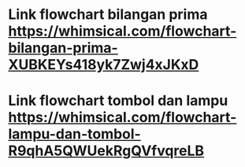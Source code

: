 # Link flowchart bilangan prima https://whimsical.com/flowchart-bilangan-prima-XUBKEYs418yk7Zwj4xJKxD
# Link flowchart tombol dan lampu https://whimsical.com/flowchart-lampu-dan-tombol-R9qhA5QWUekRgQVfvqreLB
